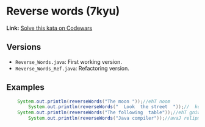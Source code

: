 # Reverse words (7kyu)
**Link:** [Solve this kata on Codewars](https://www.codewars.com/kata/5259b20d6021e9e14c0010d4/java)
## Versions
- `Reverse_Words.java`: First working version.
- `Reverse_Words_Ref.java`: Refactoring version.
## Examples
```java
    System.out.println(reverseWords("The moon "));//ehT noom 
		System.out.println(reverseWords("  Look  the street  "));//  kooL  eht teerts
    System.out.println(reverseWords("The following  table"));//ehT gniwollof  elbat
		System.out.println(reverseWords("Java compiler"));//avaJ relipmoc

